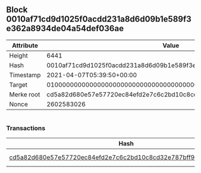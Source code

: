 ## Block 0010af71cd9d1025f0acdd231a8d6d09b1e589f3e362a8934de04a54def036ae

Attribute | Value
--- | ---
Height | 6441
Hash | 0010af71cd9d1025f0acdd231a8d6d09b1e589f3e362a8934de04a54def036ae
Timestamp | 2021-04-07T05:39:50+00:00
Target | 0100000000000000000000000000000000000000000000000000000000000000
Merke root | cd5a82d680e57e57720ec84efd2e7c6c2bd10c8cd32e787bff96d330ead6c3b1
Nonce | 2602583026

```

```

### Transactions

Hash | Amount
--- | ---
[cd5a82d680e57e57720ec84efd2e7c6c2bd10c8cd32e787bff96d330ead6c3b1](cd5a82d680e57e57720ec84efd2e7c6c2bd10c8cd32e787bff96d330ead6c3b1.md) | 10.00000000 SKEPTI 

